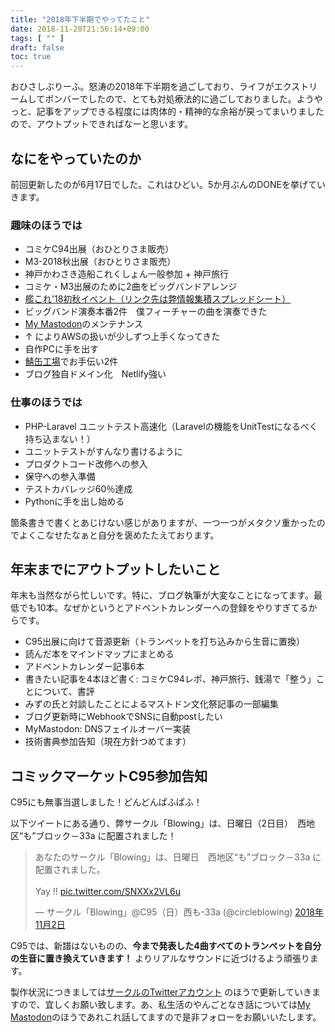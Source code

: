 ```yaml
---
title: "2018年下半期でやってたこと"
date: 2018-11-20T21:56:14+09:00
tags: [ "" ]
draft: false
toc: true
---
```


おひさしぶりーふ。怒涛の2018年下半期を過ごしており、ライフがエクストリームしてボンバーでしたので、とても対処療法的に過ごしておりました。ようやっと、記事をアップできる程度には肉体的・精神的な余裕が戻ってまいりましたので、アウトプットできればなーと思います。

## なにをやっていたのか

前回更新したのが6月17日でした。これはひどい。5か月ぶんのDONEを挙げていきます。

### 趣味のほうでは

- コミケC94出展（おひとりさま販売）
- M3-2018秋出展（おひとりさま販売）
- 神戸かわさき造船これくしょん一般参加 + 神戸旅行
- コミケ・M3出展のために2曲をビッグバンドアレンジ
- [艦これ'18初秋イベント（リンク先は弊情報集積スプレッドシート）](https://docs.google.com/spreadsheets/d/1mTZNl5Gy-_Q5gxiRKMPG7IUUQ5P0-ZSx0CeWM4Pi_Ks/edit?usp=sharing)
- ビッグバンド演奏本番2件　僕フィーチャーの曲を演奏できた
- [My Mastodon](https://mstdn.komittee.net/about/)のメンテナンス
- ↑ によりAWSの扱いが少しずつ上手くなってきた
- 自作PCに手を出す
- [鯖缶工場](https://wiki.sabakan.industries/)でお手伝い2件
- ブログ独自ドメイン化　Netlify強い

### 仕事のほうでは

- PHP-Laravel ユニットテスト高速化（Laravelの機能をUnitTestになるべく持ち込まない！）
- ユニットテストがすんなり書けるように
- プロダクトコード改修への参入
- 保守への参入準備
- テストカバレッジ60％達成
- Pythonに手を出し始める

箇条書きで書くとあじけない感じがありますが、一つ一つがメタクソ重かったのでよくこなせたなぁと自分を褒めたたえております。

## 年末までにアウトプットしたいこと

年末も当然ながら忙しいです。特に、ブログ執筆が大変なことになってます。最低でも10本。なぜかというとアドベントカレンダーへの登録をやりすぎてるからです。

- C95出展に向けて音源更新（トランペットを打ち込みから生音に置換）
- 読んだ本をマインドマップにまとめる
- アドベントカレンダー記事6本
- 書きたい記事を4本ほど書く: コミケC94レポ、神戸旅行、銭湯で「整う」ことについて、書評
- みずの氏と対談したことによるマストドン文化祭記事の一部編集
- ブログ更新時にWebhookでSNSに自動postしたい
- MyMastodon: DNSフェイルオーバー実装
- 技術書典参加告知（現在方針つめてます）

## コミックマーケットC95参加告知

C95にも無事当選しました！どんどんぱふぱふ！

以下ツイートにある通り、弊サークル「Blowing」は、日曜日（2日目）　西地区“も”ブロック－33a に配置されました！

<blockquote class="twitter-tweet" data-lang="ja"><p lang="ja" dir="ltr">あなたのサークル「Blowing」は、日曜日　西地区“も”ブロック－33a に配置されました。<br><br>Yay !! <a href="https://t.co/SNXXx2VL6u">pic.twitter.com/SNXXx2VL6u</a></p>&mdash; サークル「Blowing」@C95（日）西も-33a (@circleblowing) <a href="https://twitter.com/circleblowing/status/1058269371880038400?ref_src=twsrc%5Etfw">2018年11月2日</a></blockquote>
<script async src="https://platform.twitter.com/widgets.js" charset="utf-8"></script>

C95では、新譜はないものの、**今まで発表した4曲すべてのトランペットを自分の生音に置き換えていきます！** よりリアルなサウンドに近づけるよう頑張ります。

製作状況につきましては[サークルのTwitterアカウント](https://twitter.com/circleblowing) のほうで更新していきますので、宜しくお願い致します。あ、私生活のやんごとなき話については[My Mastodon](https://mstdn.komittee.net/@kunimi_komichi)のほうであれこれ話してますので是非フォローをお願いいたします。